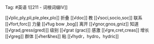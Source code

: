 Tag: #英语 
![[211 - 词根词缀IV]]

[[√plic,ply,pli,ple,plex,plo]] 折叠
[[√doc]] 教
[[√soci,socio,soc]] 联系
[[√fort,forc]] 力量
[[√fug bow ,bog]] 离开
[[√gnor,gnos,gniz]]	知道
[[√grad,gress(gred)]]	级别
[[√grat (grac)]]	感激
[[√gre,cret,creas]] 增长
[[√greg]]	群体
[[√her&hes]]	粘
[[√hydr，hydro，hydric]]